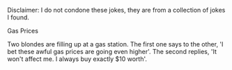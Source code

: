 Disclaimer: I do not condone these jokes, they are from a collection of jokes I found.

Gas Prices

Two blondes are filling up at a gas station. The first one says to the other, 'I bet these awful gas prices are going even higher'. 
The second replies, 'It won't affect me. I always buy exactly $10 worth'.

